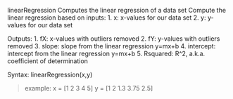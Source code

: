 linearRegression Computes the linear regression of a data set
   Compute the linear regression based on inputs:
     1. x: x-values for our data set
     2. y: y-values for our data set

   Outputs:
     1. fX: x-values with outliers removed
     2. fY: y-values with outliers removed
     3. slope: slope from the linear regression y=mx+b
     4. intercept: intercept from the linear regression y=mx+b
     5. Rsquared: R^2, a.k.a. coefficient of determination

Syntax: linearRegression(x,y)

>example: 
> x = [1 2 3 4 5]
> y = [1 2 1.3 3.75 2.5]
> 
